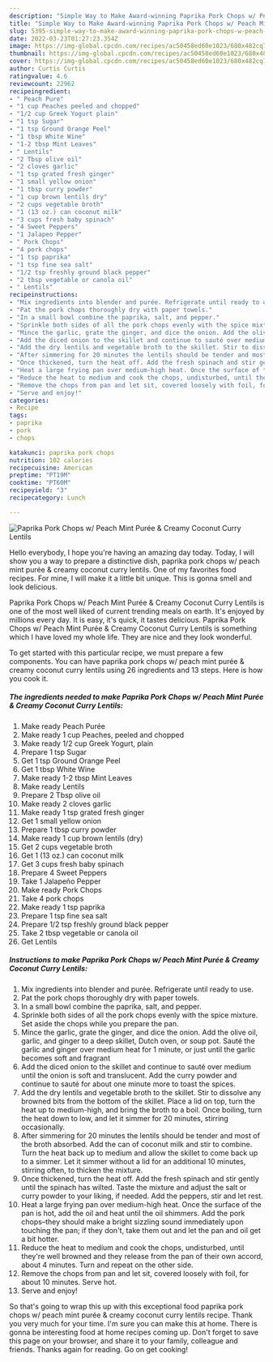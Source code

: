 ```yaml
---
description: "Simple Way to Make Award-winning Paprika Pork Chops w/ Peach Mint Purée &amp;amp; Creamy Coconut Curry Lentils"
title: "Simple Way to Make Award-winning Paprika Pork Chops w/ Peach Mint Purée &amp;amp; Creamy Coconut Curry Lentils"
slug: 5395-simple-way-to-make-award-winning-paprika-pork-chops-w-peach-mint-puree-and-amp-creamy-coconut-curry-lentils
date: 2022-03-23T01:27:23.354Z
image: https://img-global.cpcdn.com/recipes/ac50458ed60e1023/680x482cq70/paprika-pork-chops-w-peach-mint-puree-creamy-coconut-curry-lentils-recipe-main-photo.jpg
thumbnail: https://img-global.cpcdn.com/recipes/ac50458ed60e1023/680x482cq70/paprika-pork-chops-w-peach-mint-puree-creamy-coconut-curry-lentils-recipe-main-photo.jpg
cover: https://img-global.cpcdn.com/recipes/ac50458ed60e1023/680x482cq70/paprika-pork-chops-w-peach-mint-puree-creamy-coconut-curry-lentils-recipe-main-photo.jpg
author: Curtis Curtis
ratingvalue: 4.6
reviewcount: 22962
recipeingredient:
- " Peach Pure"
- "1 cup Peaches peeled and chopped"
- "1/2 cup Greek Yogurt plain"
- "1 tsp Sugar"
- "1 tsp Ground Orange Peel"
- "1 tbsp White Wine"
- "1-2 tbsp Mint Leaves"
- " Lentils"
- "2 Tbsp olive oil"
- "2 cloves garlic"
- "1 tsp grated fresh ginger"
- "1 small yellow onion"
- "1 tbsp curry powder"
- "1 cup brown lentils dry"
- "2 cups vegetable broth"
- "1 (13 oz.) can coconut milk"
- "3 cups fresh baby spinach"
- "4 Sweet Peppers"
- "1 Jalapeo Pepper"
- " Pork Chops"
- "4 pork chops"
- "1 tsp paprika"
- "1 tsp fine sea salt"
- "1/2 tsp freshly ground black pepper"
- "2 tbsp vegetable or canola oil"
- " Lentils"
recipeinstructions:
- "Mix ingredients into blender and purée. Refrigerate until ready to use."
- "Pat the pork chops thoroughly dry with paper towels."
- "In a small bowl combine the paprika, salt, and pepper."
- "Sprinkle both sides of all the pork chops evenly with the spice mixture. Set aside the chops while you prepare the pan."
- "Mince the garlic, grate the ginger, and dice the onion. Add the olive oil, garlic, and ginger to a deep skillet, Dutch oven, or soup pot. Sauté the garlic and ginger over medium heat for 1 minute, or just until the garlic becomes soft and fragrant"
- "Add the diced onion to the skillet and continue to sauté over medium until the onion is soft and translucent. Add the curry powder and continue to sauté for about one minute more to toast the spices."
- "Add the dry lentils and vegetable broth to the skillet. Stir to dissolve any browned bits from the bottom of the skillet. Place a lid on top, turn the heat up to medium-high, and bring the broth to a boil. Once boiling, turn the heat down to low, and let it simmer for 20 minutes, stirring occasionally."
- "After simmering for 20 minutes the lentils should be tender and most of the broth absorbed. Add the can of coconut milk and stir to combine. Turn the heat back up to medium and allow the skillet to come back up to a simmer. Let it simmer without a lid for an additional 10 minutes, stirring often, to thicken the mixture."
- "Once thickened, turn the heat off. Add the fresh spinach and stir gently until the spinach has wilted. Taste the mixture and adjust the salt or curry powder to your liking, if needed. Add the peppers, stir and let rest."
- "Heat a large frying pan over medium-high heat. Once the surface of the pan is hot, add the oil and heat until the oil shimmers. Add the pork chops–they should make a bright sizzling sound immediately upon touching the pan; if they don&#39;t, take them out and let the pan and oil get a bit hotter."
- "Reduce the heat to medium and cook the chops, undisturbed, until they&#39;re well browned and they release from the pan of their own accord, about 4 minutes. Turn and repeat on the other side."
- "Remove the chops from pan and let sit, covered loosely with foil, for about 10 minutes. Serve hot."
- "Serve and enjoy!"
categories:
- Recipe
tags:
- paprika
- pork
- chops

katakunci: paprika pork chops 
nutrition: 102 calories
recipecuisine: American
preptime: "PT19M"
cooktime: "PT60M"
recipeyield: "3"
recipecategory: Lunch

---
```



![Paprika Pork Chops w/ Peach Mint Purée &amp; Creamy Coconut Curry Lentils](https://img-global.cpcdn.com/recipes/ac50458ed60e1023/680x482cq70/paprika-pork-chops-w-peach-mint-puree-creamy-coconut-curry-lentils-recipe-main-photo.jpg)

Hello everybody, I hope you're having an amazing day today. Today, I will show you a way to prepare a distinctive dish, paprika pork chops w/ peach mint purée &amp; creamy coconut curry lentils. One of my favorites food recipes. For mine, I will make it a little bit unique. This is gonna smell and look delicious.

Paprika Pork Chops w/ Peach Mint Purée &amp; Creamy Coconut Curry Lentils is one of the most well liked of current trending meals on earth. It's enjoyed by millions every day. It is easy, it's quick, it tastes delicious. Paprika Pork Chops w/ Peach Mint Purée &amp; Creamy Coconut Curry Lentils is something which I have loved my whole life. They are nice and they look wonderful.




To get started with this particular recipe, we must prepare a few components. You can have paprika pork chops w/ peach mint purée &amp; creamy coconut curry lentils using 26 ingredients and 13 steps. Here is how you cook it.

<!--inarticleads1-->

##### The ingredients needed to make Paprika Pork Chops w/ Peach Mint Purée &amp; Creamy Coconut Curry Lentils:

1. Make ready  Peach Purée
1. Make ready 1 cup Peaches, peeled and chopped
1. Make ready 1/2 cup Greek Yogurt, plain
1. Prepare 1 tsp Sugar
1. Get 1 tsp Ground Orange Peel
1. Get 1 tbsp White Wine
1. Make ready 1-2 tbsp Mint Leaves
1. Make ready  Lentils
1. Prepare 2 Tbsp olive oil
1. Make ready 2 cloves garlic
1. Make ready 1 tsp grated fresh ginger
1. Get 1 small yellow onion
1. Prepare 1 tbsp curry powder
1. Make ready 1 cup brown lentils (dry)
1. Get 2 cups vegetable broth
1. Get 1 (13 oz.) can coconut milk
1. Get 3 cups fresh baby spinach
1. Prepare 4 Sweet Peppers
1. Take 1 Jalapeño Pepper
1. Make ready  Pork Chops
1. Take 4 pork chops
1. Make ready 1 tsp paprika
1. Prepare 1 tsp fine sea salt
1. Prepare 1/2 tsp freshly ground black pepper
1. Take 2 tbsp vegetable or canola oil
1. Get  Lentils




<!--inarticleads2-->

##### Instructions to make Paprika Pork Chops w/ Peach Mint Purée &amp; Creamy Coconut Curry Lentils:

1. Mix ingredients into blender and purée. Refrigerate until ready to use.
1. Pat the pork chops thoroughly dry with paper towels.
1. In a small bowl combine the paprika, salt, and pepper.
1. Sprinkle both sides of all the pork chops evenly with the spice mixture. Set aside the chops while you prepare the pan.
1. Mince the garlic, grate the ginger, and dice the onion. Add the olive oil, garlic, and ginger to a deep skillet, Dutch oven, or soup pot. Sauté the garlic and ginger over medium heat for 1 minute, or just until the garlic becomes soft and fragrant
1. Add the diced onion to the skillet and continue to sauté over medium until the onion is soft and translucent. Add the curry powder and continue to sauté for about one minute more to toast the spices.
1. Add the dry lentils and vegetable broth to the skillet. Stir to dissolve any browned bits from the bottom of the skillet. Place a lid on top, turn the heat up to medium-high, and bring the broth to a boil. Once boiling, turn the heat down to low, and let it simmer for 20 minutes, stirring occasionally.
1. After simmering for 20 minutes the lentils should be tender and most of the broth absorbed. Add the can of coconut milk and stir to combine. Turn the heat back up to medium and allow the skillet to come back up to a simmer. Let it simmer without a lid for an additional 10 minutes, stirring often, to thicken the mixture.
1. Once thickened, turn the heat off. Add the fresh spinach and stir gently until the spinach has wilted. Taste the mixture and adjust the salt or curry powder to your liking, if needed. Add the peppers, stir and let rest.
1. Heat a large frying pan over medium-high heat. Once the surface of the pan is hot, add the oil and heat until the oil shimmers. Add the pork chops–they should make a bright sizzling sound immediately upon touching the pan; if they don&#39;t, take them out and let the pan and oil get a bit hotter.
1. Reduce the heat to medium and cook the chops, undisturbed, until they&#39;re well browned and they release from the pan of their own accord, about 4 minutes. Turn and repeat on the other side.
1. Remove the chops from pan and let sit, covered loosely with foil, for about 10 minutes. Serve hot.
1. Serve and enjoy!




So that's going to wrap this up with this exceptional food paprika pork chops w/ peach mint purée &amp; creamy coconut curry lentils recipe. Thank you very much for your time. I'm sure you can make this at home. There is gonna be interesting food at home recipes coming up. Don't forget to save this page on your browser, and share it to your family, colleague and friends. Thanks again for reading. Go on get cooking!
